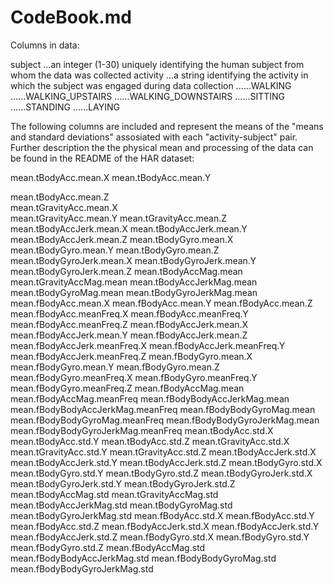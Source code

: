 CodeBook.md
========================================================
Columns in data:

subject
...an integer (1-30) uniquely identifying the human subject from whom the data was collected
activity
...a string identifying the activity in which the subject was engaged during data collection
......WALKING
......WALKING_UPSTAIRS
......WALKING_DOWNSTAIRS
......SITTING
......STANDING
......LAYING

The following columns are included and represent the means of the "means and standard deviations" assosiated with each "activity-subject" pair. Further description the the physical mean and processing of the data can be found in the README of the HAR dataset:

mean.tBodyAcc.mean.X 
mean.tBodyAcc.mean.Y

mean.tBodyAcc.mean.Z  
mean.tGravityAcc.mean.X    
mean.tGravityAcc.mean.Y
mean.tGravityAcc.mean.Z
mean.tBodyAccJerk.mean.X
mean.tBodyAccJerk.mean.Y
mean.tBodyAccJerk.mean.Z
mean.tBodyGyro.mean.X
mean.tBodyGyro.mean.Y
mean.tBodyGyro.mean.Z
mean.tBodyGyroJerk.mean.X
mean.tBodyGyroJerk.mean.Y
mean.tBodyGyroJerk.mean.Z
mean.tBodyAccMag.mean
mean.tGravityAccMag.mean
mean.tBodyAccJerkMag.mean
mean.tBodyGyroMag.mean
mean.tBodyGyroJerkMag.mean
mean.fBodyAcc.mean.X
mean.fBodyAcc.mean.Y
mean.fBodyAcc.mean.Z
mean.fBodyAcc.meanFreq.X
mean.fBodyAcc.meanFreq.Y
mean.fBodyAcc.meanFreq.Z
mean.fBodyAccJerk.mean.X
mean.fBodyAccJerk.mean.Y
mean.fBodyAccJerk.mean.Z
mean.fBodyAccJerk.meanFreq.X
mean.fBodyAccJerk.meanFreq.Y
mean.fBodyAccJerk.meanFreq.Z
mean.fBodyGyro.mean.X
mean.fBodyGyro.mean.Y
mean.fBodyGyro.mean.Z
mean.fBodyGyro.meanFreq.X
mean.fBodyGyro.meanFreq.Y
mean.fBodyGyro.meanFreq.Z
mean.fBodyAccMag.mean
mean.fBodyAccMag.meanFreq
mean.fBodyBodyAccJerkMag.mean
mean.fBodyBodyAccJerkMag.meanFreq
mean.fBodyBodyGyroMag.mean
mean.fBodyBodyGyroMag.meanFreq
mean.fBodyBodyGyroJerkMag.mean
mean.fBodyBodyGyroJerkMag.meanFreq
mean.tBodyAcc.std.X
mean.tBodyAcc.std.Y
mean.tBodyAcc.std.Z
mean.tGravityAcc.std.X
mean.tGravityAcc.std.Y
mean.tGravityAcc.std.Z
mean.tBodyAccJerk.std.X
mean.tBodyAccJerk.std.Y
mean.tBodyAccJerk.std.Z
mean.tBodyGyro.std.X
mean.tBodyGyro.std.Y
mean.tBodyGyro.std.Z
mean.tBodyGyroJerk.std.X
mean.tBodyGyroJerk.std.Y
mean.tBodyGyroJerk.std.Z
mean.tBodyAccMag.std
mean.tGravityAccMag.std
mean.tBodyAccJerkMag.std
mean.tBodyGyroMag.std
mean.tBodyGyroJerkMag.std
mean.fBodyAcc.std.X
mean.fBodyAcc.std.Y
mean.fBodyAcc.std.Z
mean.fBodyAccJerk.std.X
mean.fBodyAccJerk.std.Y
mean.fBodyAccJerk.std.Z
mean.fBodyGyro.std.X
mean.fBodyGyro.std.Y
mean.fBodyGyro.std.Z
mean.fBodyAccMag.std
mean.fBodyBodyAccJerkMag.std
mean.fBodyBodyGyroMag.std
mean.fBodyBodyGyroJerkMag.std
